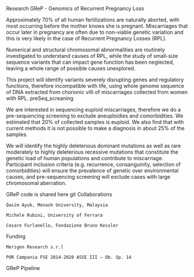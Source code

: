 Research
GReP - Genomics of Recurrent Pregnancy Loss

Approximately 70% of all human fertilizations are naturally aborted, with most occurring before the mother knows she is pregnant. Miscarriages that occur later in pregnancy are often due to non-viable genetic variation and this is very likely in the case of Recurrent Pregnancy Losses (RPL).

Numerical and structural chromosomal abnormalities are routinely investigated to understand causes of RPL, while the study of small-size sequence variants that can impact gene function has been neglected, leaving a whole range of possible causes unexplored.

This project will identify variants severely disrupting genes and regulatory functions, therefore incompatible with life, using whole genome sequence of DNA extracted from chorionic villi of miscarriages collected from women with RPL.
preSeq_screaning

We are interested in sequencing euploid miscarriages, therefore we do a pre-sequencing screening to exclude aneuploidies and comorbidities. We estimated that 20% of collected samples is euploid. We also find that with current methods it is not possible to make a diagnosis in about 25% of the samples.

We will identify the highly deleterious dominant mutations as well as rare moderately to highly deleterious recessive mutations that constitute the genetic load of human populations and contribute to miscarriage. Participant inclusion criteria (e.g. recurrence, consanguinity, selection of comorbidities) will ensure the prevalence of genetic over environmental causes, and pre-sequencing screening will exclude cases with large chromosomal aberration.

GReP code is shared here git
Collaborations

    Qasim Ayub, Monash University, Malaysia

    Michele Rubini, University of Ferrara

    Cesare Furlanello, Fondazione Bruno Kessler

Funding

    Merigen Research s.r.l

    POR Campania FSE 2014-2020 ASSE III – Ob. Sp. 14

GReP Pipeline
 